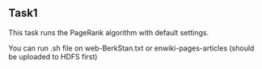 ## Task1
This task runs the PageRank algorithm with default settings.

You can run .sh file on web-BerkStan.txt or enwiki-pages-articles (should be uploaded to HDFS first)
